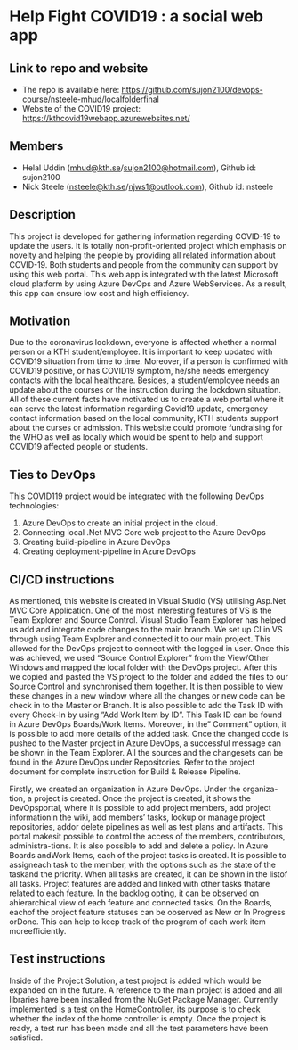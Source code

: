 # Help Fight COVID19 : a social web app

## Link to repo and website
* The repo is available here: https://github.com/sujon2100/devops-course/nsteele-mhud/localfolderfinal
* Website of the COVID19 project: https://kthcovid19webapp.azurewebsites.net/

## Members
* Helal Uddin (mhud@kth.se/sujon2100@hotmail.com), Github id: sujon2100
* Nick Steele (nsteele@kth.se/njws1@outlook.com), Github id: nsteele

## Description
This project is developed for gathering information regarding COVID-19 to update the users. It is totally non-profit-oriented project which emphasis on novelty and helping the people by providing all related information about COVID-19. Both students and people from the community can support by using this web portal. This web app is integrated with the latest Microsoft cloud platform by using Azure DevOps and Azure WebServices. As a result, this app can ensure low cost and high efficiency.
## Motivation
Due to the coronavirus lockdown, everyone is affected whether a normal person or a KTH student/employee. It is important to keep updated with COVID19 situation from time to time. Moreover, if a person is confirmed with COVID19 positive, or has COVID19 symptom, he/she needs emergency contacts with the local healthcare. Besides, a student/employee needs an update about the courses or the instruction during the lockdown situation. All of these current facts have motivated us to create a web portal where it can serve the latest information regarding Covid19 update, emergency contact information based on the local community, KTH students support about the curses or admission. This website could promote fundraising for the WHO as well as locally which would be spent to help and support COVID19 affected people or students.
## Ties to DevOps
This COVID119 project would be integrated with the following DevOps technologies:
1. Azure DevOps to create an initial project in the cloud.
2. Connecting local .Net MVC Core web project to the Azure DevOps
3. Creating build-pipeline in Azure DevOps
4. Creating deployment-pipeline in Azure DevOps

## CI/CD instructions
As mentioned, this website is created in Visual Studio (VS) utilising Asp.Net MVC Core Application. One of the most interesting features of VS is the Team Explorer and Source Control. Visual Studio Team Explorer has helped us add and integrate code changes to the main branch. We set up CI in VS through using Team Explorer and connected it to our main project. This allowed for the DevOps project to connect with the logged in user. Once this was achieved, we used “Source Control Explorer” from the View/Other Windows and mapped the local folder with the DevOps project. After this we copied and pasted the VS project to the folder and added the files to our Source Control and synchronised them together. It is then possible to view these changes in a new window where all the changes or new code can be check in to the Master or Branch. It is also possible to add the Task ID with every Check-In by using ”Add Work Item by ID”. This Task ID can be found in Azure DevOps Boards/Work Items. Moreover, in the” Comment” option, it is possible to add more details of the added task. Once the changed code is pushed to the Master project in Azure DevOps, a successful message can be shown in the Team Explorer. All the sources and the changesets can be found in the Azure DevOps under Repositories. Refer to the project document for complete instruction for Build & Release Pipeline.

Firstly, we created an organization in Azure DevOps.  Under the organiza-tion, a project is created.  Once the project is created, it shows the DevOpsportal, where it is possible to add project members, add project informationin the wiki, add members’ tasks, lookup or manage project repositories, addor  delete  pipelines  as  well  as  test  plans  and  artifacts.   This  portal  makesit possible to control the access of the members, contributors, administra-tions.  It is also possible to add and delete a policy.  In Azure Boards andWork  Items,  each  of  the  project  tasks  is  created.   It  is  possible  to  assigneach  task  to  the  member,  with  the  options  such  as  the  state  of  the  taskand  the  priority.   When  all  tasks  are  created,  it  can  be  shown  in  the  listof  all  tasks.   Project  features  are  added  and  linked  with  other  tasks  thatare related to each feature.  In the backlog opting, it can be observed on ahierarchical view of each feature and connected tasks.  On the Boards, eachof  the  project  feature  statuses  can  be  observed  as  New  or  In  Progress  orDone.  This can help to keep track of the program of each work item moreefficiently.

## Test instructions
Inside of the Project Solution, a test project is added which would be expanded on in the future. A reference to the main project is added and all libraries have been installed from the NuGet Package Manager. Currently implemented is a test on the HomeController, its purpose is to check whether the index of the home controller is empty. Once the project is ready, a test run has been made and all the test parameters have been satisfied.
